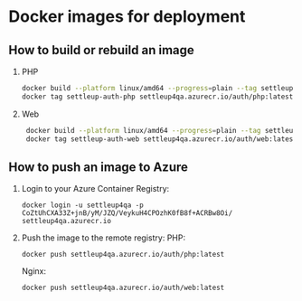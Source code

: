 # Docker images for deployment
## How to build or rebuild an image
1. PHP
    ```bash
    docker build --platform linux/amd64 --progress=plain --tag settleup-auth-php --file docker/azure/php/Dockerfile-php-auth-qa .
    docker tag settleup-auth-php settleup4qa.azurecr.io/auth/php:latest
    ```
2. Web
    ```bash
     docker build --platform linux/amd64 --progress=plain --tag settleup-auth-web --file docker/azure/nginx/Dockerfile-nginx-auth-qa .
     docker tag settleup-auth-web settleup4qa.azurecr.io/auth/web:latest

    ```    
## How to push an image to Azure
1. Login to your Azure Container Registry: 
    ```
    docker login -u settleup4qa -p CoZtUhCXA33Z+jnB/yM/JZQ/VeykuH4CPOzhK0fB8f+ACRBw8Oi/ settleup4qa.azurecr.io
    ```
2. Push the image to the remote registry:
    PHP:    
    ```
    docker push settleup4qa.azurecr.io/auth/php:latest
    ```
    Nginx:
    ```
    docker push settleup4qa.azurecr.io/auth/web:latest
    ```
